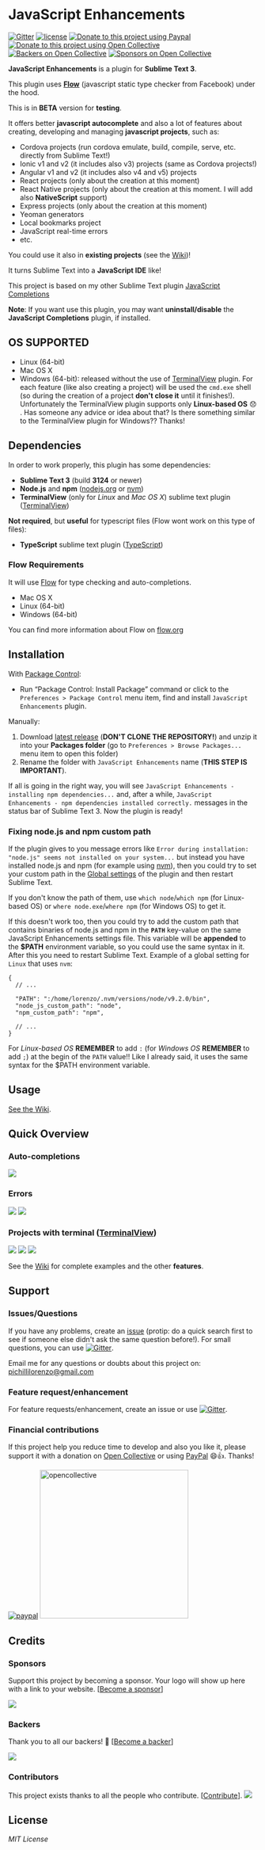 # JavaScript Enhancements

 [![Gitter](https://img.shields.io/gitter/room/nwjs/nw.js.svg)](https://gitter.im/JavaScriptEnhancements/Lobby)
[![license](https://img.shields.io/github/license/mashape/apistatus.svg)]()
[![Donate to this project using Paypal](https://img.shields.io/badge/paypal-donate-yellow.svg)](https://www.paypal.me/LorenzoPichilli)
[![Donate to this project using Open Collective](https://img.shields.io/badge/open%20collective-donate-yellow.svg)](https://opencollective.com/javascriptenhancements/donate) [![Backers on Open Collective](https://opencollective.com/javascriptenhancements/backers/badge.svg)](#backers) [![Sponsors on Open Collective](https://opencollective.com/javascriptenhancements/sponsors/badge.svg)](#sponsors)

**JavaScript Enhancements** is a plugin for **Sublime Text 3**.

This plugin uses **[Flow](https://github.com/facebook/flow)** (javascript static type checker from Facebook) under the hood.

This is in **BETA** version for **testing**. 

It offers better **javascript autocomplete** and also a lot of features about creating, developing and managing **javascript projects**, such as:

- Cordova projects (run cordova emulate, build, compile, serve, etc. directly from Sublime Text!)
- Ionic v1 and v2 (it includes also v3) projects (same as Cordova projects!)
- Angular v1 and v2 (it includes also v4 and v5) projects
- React projects (only about the creation at this moment)
- React Native projects (only about the creation at this moment. I will add also **NativeScript** support)
- Express projects (only about the creation at this moment)
- Yeoman generators
- Local bookmarks project
- JavaScript real-time errors
- etc.

You could use it also in **existing projects** (see the [Wiki](https://github.com/pichillilorenzo/JavaScriptEnhancements/wiki/Using-it-with-an-existing-project))!

It turns Sublime Text into a **JavaScript IDE** like!

This project is based on my other Sublime Text plugin [JavaScript Completions](https://github.com/pichillilorenzo/JavaScript-Completions)

**Note**: 
If you want use this plugin, you may want **uninstall/disable** the **JavaScript Completions** plugin, if installed.

## OS SUPPORTED

- Linux (64-bit)
- Mac OS X
- Windows (64-bit): released without the use of [TerminalView](https://github.com/Wramberg/TerminalView) plugin. For each feature (like also creating a project) will be used the `cmd.exe` shell (so during the creation of a project **don't close it** until it finishes!). Unfortunately the TerminalView plugin supports only **Linux-based OS** 😞 . Has someone any advice or idea about that? Is there something similar to the TerminalView plugin for Windows?? Thanks!

## Dependencies

In order to work properly, this plugin has some dependencies:

- **Sublime Text 3** (build **3124** or newer)
- **Node.js** and **npm** ([nodejs.org](https://nodejs.org) or [nvm](https://github.com/creationix/nvm))
- **TerminalView** (only for _Linux_ and _Mac OS X_) sublime text plugin ([TerminalView](https://github.com/Wramberg/TerminalView)) 

**Not required**, but **useful** for typescript files (Flow wont work on this type of files):

- **TypeScript** sublime text plugin ([TypeScript](https://github.com/Microsoft/TypeScript-Sublime-Plugin)) 

### Flow Requirements

It will use [Flow](https://github.com/facebook/flow) for type checking and auto-completions.

- Mac OS X
- Linux (64-bit)
- Windows (64-bit)

You can find more information about Flow on [flow.org](https://flow.org)

## Installation

With [Package Control](https://packagecontrol.io/):

- Run “Package Control: Install Package” command or click to the `Preferences > Package Control` menu item, find and install `JavaScript Enhancements` plugin.

Manually:

1. Download [latest release](https://github.com/pichillilorenzo/JavaScriptEnhancements/releases) (**DON'T CLONE THE REPOSITORY!**) and unzip it into your **Packages folder** (go to `Preferences > Browse Packages...` menu item to open this folder)
2. Rename the folder with `JavaScript Enhancements` name (**THIS STEP IS IMPORTANT**).

If all is going in the right way, you will see `JavaScript Enhancements - installing npm dependencies...` and, after a while, `JavaScript Enhancements - npm dependencies installed correctly.` messages in the status bar of Sublime Text 3. Now the plugin is ready!

### Fixing node.js and npm custom path

If the plugin gives to you message errors like `Error during installation: "node.js" seems not installed on your system...` but instead you have installed node.js and npm (for example using [nvm](https://github.com/creationix/nvm)), then you could try to set your custom path in the [Global settings](https://github.com/pichillilorenzo/JavaScriptEnhancements/wiki/Global-settings) of the plugin and then restart Sublime Text. 

If you don't know the path of them, use `which node`/`which npm` (for Linux-based OS) or `where node.exe`/`where npm` (for Windows OS) to get it.

If this doesn't work too, then you could try to add the custom path that contains binaries of node.js and npm in the **`PATH`** key-value on the same JavaScript Enhancements settings file. This variable will be **appended** to the **$PATH** environment variable, so you could use the same syntax in it. After this you need to restart Sublime Text. Example of a global setting for `Linux` that uses `nvm`:

```
{
  // ...

  "PATH": ":/home/lorenzo/.nvm/versions/node/v9.2.0/bin",
  "node_js_custom_path": "node",
  "npm_custom_path": "npm",

  // ...
}
```

For _Linux-based OS_ **REMEMBER** to add `:` (for _Windows OS_ **REMEMBER** to add `;`) at the begin of the `PATH` value!! Like I already said, it uses the same syntax for the $PATH environment variable.

## Usage

[See the Wiki](https://github.com/pichillilorenzo/JavaScriptEnhancements/wiki).

## Quick Overview

### Auto-completions
![](https://drive.google.com/uc?authuser=0&id=1NZYWq4kOx9l93zxN7A9TEMUv0VcLfWrt&export=download)

### Errors
![](https://drive.google.com/uc?authuser=0&id=1r8IDItL03tPFwCCsTIdW54rRpascnHAF&export=download)
![](https://drive.google.com/uc?authuser=0&id=1hjtcvuMNZe7NP3_nE10X_6qEEbLvl-AA&export=download)

### Projects with terminal ([TerminalView](https://github.com/Wramberg/TerminalView)) 
![](https://drive.google.com/uc?authuser=0&id=1gmC6GROJXyhV8DZTHw8Zw_KGlB13g_bL&export=download)
![](https://drive.google.com/uc?authuser=0&id=1Y0NS1eb8aFoxhdn75JLoGgZMPPpqld3Z&export=download)
![](https://drive.google.com/uc?authuser=0&id=1lHXQGN3CoV5-IHAoesEmkiJBjnpU2Lxf&export=download)

See the [Wiki](https://github.com/pichillilorenzo/JavaScriptEnhancements/wiki) for complete examples and the other **features**.

## Support

### Issues/Questions

If you have any problems, create an [issue](https://github.com/pichillilorenzo/JavaScriptEnhancements/issues) (protip: do a quick search first to see if someone else didn't ask the same question before!). For small questions, you can use [![Gitter](https://img.shields.io/gitter/room/nwjs/nw.js.svg)](https://gitter.im/JavaScriptEnhancements/Lobby).

Email me for any questions or doubts about this project on: [pichillilorenzo@gmail.com](mailto:pichillilorenzo@gmail.com)

### Feature request/enhancement

For feature requests/enhancement, create an issue or use [![Gitter](https://img.shields.io/gitter/room/nwjs/nw.js.svg)](https://gitter.im/JavaScriptEnhancements/Features).

### Financial contributions

If this project help you reduce time to develop and also you like it, please support it with a donation on [Open Collective](https://opencollective.com/javascriptenhancements) or using [PayPal](https://www.paypal.me/LorenzoPichilli) 😄👍. Thanks!

[![paypal](https://www.paypalobjects.com/en_US/i/btn/btn_donateCC_LG.gif)](https://www.paypal.me/LorenzoPichilli)
<a href="https://opencollective.com/javascriptenhancements/donate" target="_blank">
  <img alt="opencollective" src="https://opencollective.com/javascriptenhancements/donate/button@2x.png?color=blue" width=300 />
</a>

## Credits
### Sponsors

Support this project by becoming a sponsor. Your logo will show up here with a link to your website. [[Become a sponsor](https://opencollective.com/javascriptenhancements#sponsor)]

<!-- 
<a href="https://opencollective.com/javascriptenhancements/sponsor/0/website" target="_blank"><img src="https://opencollective.com/javascriptenhancements/sponsor/0/avatar.svg"></a>
-->
<a href="https://opencollective.com/javascriptenhancements#sponsors" target="_blank"><img src="https://opencollective.com/javascriptenhancements/sponsors.svg?width=890"></a>

### Backers

Thank you to all our backers! 🙏 [[Become a backer](https://opencollective.com/javascriptenhancements#backer)]

<a href="https://opencollective.com/javascriptenhancements#backers" target="_blank"><img src="https://opencollective.com/javascriptenhancements/backers.svg?width=890"></a>

### Contributors

This project exists thanks to all the people who contribute. [[Contribute](CONTRIBUTING.md)].
<a href="graphs/contributors"><img src="https://opencollective.com/javascriptenhancements/contributors.svg?width=890" /></a>


## License

_MIT License_
